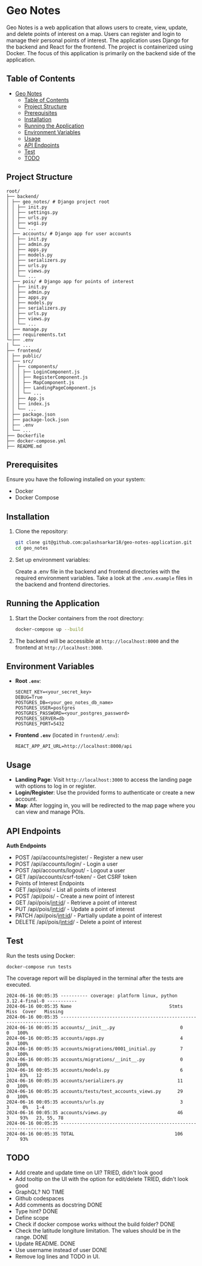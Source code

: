 # Geo Notes

Geo Notes is a web application that allows users to create, view, update, and delete points of interest on a map. Users can register and login to manage their personal points of interest. The application uses Django for the backend and React for the frontend. The project is containerized using Docker. The focus of this application is primarily on the backend side of the application.

## Table of Contents

- [Geo Notes](#geo-notes)
  - [Table of Contents](#table-of-contents)
  - [Project Structure](#project-structure)
  - [Prerequisites](#prerequisites)
  - [Installation](#installation)
  - [Running the Application](#running-the-application)
  - [Environment Variables](#environment-variables)
  - [Usage](#usage)
  - [API Endpoints](#api-endpoints)
  - [Test](#test)
  - [TODO](#todo)

## Project Structure

```
root/
├── backend/
│ ├── geo_notes/ # Django project root
│ │ ├── init.py
│ │ ├── settings.py
│ │ ├── urls.py
│ │ ├── wsgi.py
│ │ └── ...
│ ├── accounts/ # Django app for user accounts
│ │ ├── init.py
│ │ ├── admin.py
│ │ ├── apps.py
│ │ ├── models.py
│ │ ├── serializers.py
│ │ ├── urls.py
│ │ ├── views.py
│ │ └── ...
│ ├── pois/ # Django app for points of interest
│ │ ├── init.py
│ │ ├── admin.py
│ │ ├── apps.py
│ │ ├── models.py
│ │ ├── serializers.py
│ │ ├── urls.py
│ │ ├── views.py
│ │ └── ...
│ ├── manage.py
│ ├── requirements.txt
└─├── .env
│ └── ...
├── frontend/
│ ├── public/
│ ├── src/
│ │ ├── components/
│ │ │ ├── LoginComponent.js
│ │ │ ├── RegisterComponent.js
│ │ │ ├── MapComponent.js
│ │ │ ├── LandingPageComponent.js
│ │ │ └── ...
│ │ ├── App.js
│ │ ├── index.js
│ │ └── ...
│ ├── package.json
│ ├── package-lock.json
│ ├── .env
│ └── ...
├── Dockerfile
├── docker-compose.yml
├── README.md
```


## Prerequisites

Ensure you have the following installed on your system:

- Docker
- Docker Compose

## Installation

1. Clone the repository:

    ```sh
    git clone git@github.com:palashsarkar18/geo-notes-application.git
    cd geo_notes
    ```

2. Set up environment variables:

    Create a .env file in the backend and frontend directories with the required environment variables. Take a look
    at the `.env.example` files in the backend and frontend directories.

## Running the Application

1. Start the Docker containers from the root directory:

    ```sh
    docker-compose up --build
    ```

2. The backend will be accessible at `http://localhost:8000` and the frontend at `http://localhost:3000`.

## Environment Variables

- **Root `.env`**:

    ```env
    SECRET_KEY=<your_secret_key>
    DEBUG=True
    POSTGRES_DB=<your_geo_notes_db_name>
    POSTGRES_USER=postgres
    POSTGRES_PASSWORD=<your_postgres_password>
    POSTGRES_SERVER=db
    POSTGRES_PORT=5432
    ```

- **Frontend `.env`** (located in `frontend/.env`):

    ```env
    REACT_APP_API_URL=http://localhost:8000/api
    ```

## Usage

- **Landing Page**: Visit `http://localhost:3000` to access the landing page with options to log in or register.
- **Login/Register**: Use the provided forms to authenticate or create a new account.
- **Map**: After logging in, you will be redirected to the map page where you can view and manage POIs.

## API Endpoints

**Auth Endpoints**
* POST /api/accounts/register/ - Register a new user
* POST /api/accounts/login/ - Login a user
* POST /api/accounts/logout/ - Logout a user
* GET /api/accounts/csrf-token/ - Get CSRF token
* Points of Interest Endpoints
* GET /api/pois/ - List all points of interest
* POST /api/pois/ - Create a new point of interest
* GET /api/pois/<int:id>/ - Retrieve a point of interest
* PUT /api/pois/<int:id>/ - Update a point of interest
* PATCH /api/pois/<int:id>/ - Partially update a point of interest
* DELETE /api/pois/<int:id>/ - Delete a point of interest

## Test
Run the tests using Docker:
```
docker-compose run tests
```
The coverage report will be displayed in the terminal after the tests are executed.

```
2024-06-16 00:05:35 ---------- coverage: platform linux, python 3.12.4-final-0 -----------
2024-06-16 00:05:35 Name                                    Stmts   Miss  Cover   Missing
2024-06-16 00:05:35 ---------------------------------------------------------------------
2024-06-16 00:05:35 accounts/__init__.py                        0      0   100%
2024-06-16 00:05:35 accounts/apps.py                            4      0   100%
2024-06-16 00:05:35 accounts/migrations/0001_initial.py         7      0   100%
2024-06-16 00:05:35 accounts/migrations/__init__.py             0      0   100%
2024-06-16 00:05:35 accounts/models.py                          6      1    83%   12
2024-06-16 00:05:35 accounts/serializers.py                    11      0   100%
2024-06-16 00:05:35 accounts/tests/test_accounts_views.py      29      0   100%
2024-06-16 00:05:35 accounts/urls.py                            3      3     0%   1-4
2024-06-16 00:05:35 accounts/views.py                          46      3    93%   23, 55, 78
2024-06-16 00:05:35 ---------------------------------------------------------------------
2024-06-16 00:05:35 TOTAL                                     106      7    93%
```



## TODO

* Add create and update time on UI? TRIED, didn't look good
* Add tooltip on the UI with the option for edit/delete TRIED, didn't look good
* GraphQL? NO TIME
* Github codespaces
* Add comments as docstring DONE
* Type hint? DONE
* Define scope
* Check if docker compose works without the build folder? DONE
* Check the latitude longiture limitation. The values should be in the range. DONE
* Update README. DONE
* Use username instead of user DONE
* Remove log lines and TODO in UI.